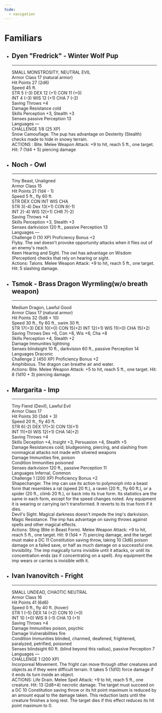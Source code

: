 ```yaml
---
hide:
  - navigation
---
```


# Familiars

<div class="grid cards" markdown>

-   ## Dyen "Fredrick" - Winter Wolf Pup

    ---

    SMALL MONSTROSITY, NEUTRAL EVIL<br>
    Armor Class 17 (natural armor)<br>
    Hit Points 27 (2d6)<br>
    Speed 45 ft.<br>
    STR 5 (–3) DEX 12 (+1) CON 11 (+0)<br>
    INT 4 (–3) WIS 12 (+1) CHA 7 (–2)<br>
    Saving Throws +4<br>
    Damage Resistance cold<br>
    Skills Perception +3, Stealth +3<br>
    Senses passive Perception 13<br>
    Languages —<br>
    CHALLENGE 1/8 (25 XP)<br>
    Snow Camouflage. The pup has advantage on Dexterity (Stealth) checks made to hide in snowy terrain.<br>
    ACTIONS : Bite. Melee Weapon Attack: +9 to hit, reach 5 ft., one target. Hit: 7 (1d4 + 5) piercing damage

-   ## Noch - Owl

    ---

    Tiny Beast, Unaligned<br>
    Armor Class 15<br>
    Hit Points 21 (1d4 - 1)<br>
    Speed 5 ft., fly 60 ft.<br>
    STR 	DEX	CON	INT	WIS	CHA<br>
    STR 3(-4) Dex 13(+1) CON 8(-1)<br>
    INT 2(-4) WIS 12(+1) CHR 7(-2)<br>
    Saving Throws +4<br>
    Skills Perception +3, Stealth +3<br>
    Senses darkvision 120 ft., passive Perception 13<br>
    Languages —<br>
    Challenge 0 (10 XP) 	Proficiency Bonus +2<br>
    Flyby. The owl doesn't provoke opportunity attacks when it flies out of an enemy's reach.<br>
    Keen Hearing and Sight. The owl has advantage on Wisdom (Perception) checks that rely on hearing or sight.<br>
    Actions: Talons. Melee Weapon Attack: +9 to hit, reach 5 ft., one target. Hit: 5 slashing damage.

-   ## Tsmok - Brass Dragon Wyrmling(w/o breath weapon)

    ---
    
    Medium Dragon, Lawful Good<br>
    Armor Class 17 (natural armor)<br>
    Hit Points 32 (5d8 + 10)<br>
    Speed 30 ft., fly 60 ft., swim 30 ft.<br>
    STR	17(+3) DEX 10(+0) CON 15(+2) INT 12(+1) WIS 11(+0) CHA 15(+2)<br>
    Saving Throws Dex +6, Con +8, Wis +6, Cha +8<br>
    Skills Perception +4, Stealth +2<br>
    Damage Immunities lightning<br>
    Senses blindsight 10 ft., darkvision 60 ft., passive Perception 14<br>
    Languages Draconic<br>
    Challenge 2 (450 XP) 	Proficiency Bonus +2<br>
    Amphibious. The dragon can breathe air and water.<br>
    Actions: Bite. Melee Weapon Attack: +5 to hit, reach 5 ft., one target. Hit: 8 (1d10 + 3) piercing damage.

-   ## Margarita - Imp

    ---

    Tiny Fiend (Devil), Lawful Evil<br>
    Armor Class 17<br>
    Hit Points 30 (3d4 + 3)<br>
    Speed 20 ft., fly 40 ft.<br>
    STR 6(-2) DEX 17(+3) CON 13(+1)<br>
    INT 11(+0) WIS 12(+1) CHA 14(+2)<br>
    Saving Throws +4<br>
    Skills Deception +4, Insight +3, Persuasion +4, Stealth +5<br>
    Damage Resistances cold; bludgeoning, piercing, and slashing from nonmagical attacks not made with silvered weapons<br>
    Damage Immunities fire, poison<br>
    Condition Immunities poisoned<br>
    Senses darkvision 120 ft., passive Perception 11<br>
    Languages Infernal, Common<br>
    Challenge 1 (200 XP) 	Proficiency Bonus +2<br>
    Shapechanger. The imp can use its action to polymorph into a beast form that resembles a rat (speed 20 ft.), a raven (20 ft., fly 60 ft.), or a spider (20 ft., climb 20 ft.), or back into its true form. Its statistics are the same in each form, except for the speed changes noted. Any equipment it is wearing or carrying isn't transformed. It reverts to its true form if it dies.<br>
    Devil's Sight. Magical darkness doesn't impede the imp's darkvision.<br>
    Magic Resistance. The imp has advantage on saving throws against spells and other magical effects.<br>
    Actions: Sting (Bite in Beast Form). Melee Weapon Attack: +9 to hit, reach 5 ft., one target. Hit: 9 (1d4 + 7) piercing damage, and the target must make a DC 11 Constitution saving throw, taking 10 (3d6) poison damage on a failed save, or half as much damage on a successful one.<br>
    Invisibility. The imp magically turns invisible until it attacks, or until its concentration ends (as if concentrating on a spell). Any equipment the imp wears or carries is invisible with it.

-   ## Ivan Ivanovitch - Fright

    ---

    SMALL UNDEAD, CHAOTIC NEUTRAL<br>
    Armor Class 16<br>
    Hit Points 41 (6d6)<br>
    Speed 0 ft., fly 40 ft. (hover)<br>
    STR 1 (–5) DEX 14 (+2) CON 10 (+0)<br>
    INT 10 (+0) WIS 9 (–1) CHA 13 (+1)<br>
    Saving Throws +4<br>
    Damage Immunities poison, psychic<br>
    Damage Vulnerabilities fire<br>
    Condition Immunities blinded, charmed, deafened, frightened, paralyzed, petrified, poisoned<br>
    Senses blindsight 60 ft. (blind beyond this radius), passive Perception 7<br>
    Languages —<br>
    CHALLENGE 1 (200 XP)<br>
    Incorporeal Movement. The fright can move through other creatures and objects as if they were difficult terrain. It takes 5 (1d10) force damage if it ends its turn inside an object.<br>
    ACTIONS: Life Drain. Melee Spell Attack: +9 to hit, reach 5 ft., one creature. Hit: 13 (2d8+4) necrotic damage. The target must succeed on a DC 10 Constitution saving throw or its hit point maximum is reduced by an amount equal to the damage taken. This reduction lasts until the creature finishes a long rest. The target dies if this effect reduces its hit point maximum to 0.

</div>
